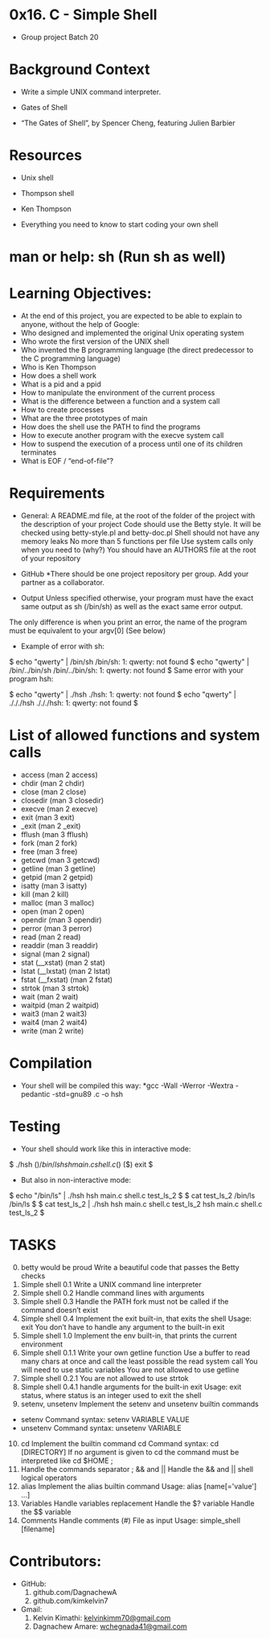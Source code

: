 # 0x16. C - Simple Shell
* Group project Batch 20

# Background Context
* Write a simple UNIX command interpreter.

* Gates of Shell

* “The Gates of Shell”, by Spencer Cheng, featuring Julien Barbier

# Resources

* Unix shell

* Thompson shell

* Ken Thompson

* Everything you need to know to start coding your own shell

# man or help: sh (Run sh as well)

# Learning Objectives:

* At the end of this project, you are expected to be able to explain to anyone, without the help of Google:
 * Who designed and implemented the original Unix operating system
 * Who wrote the first version of the UNIX shell
 * Who invented the B programming language (the direct predecessor to the C programming language)
 * Who is Ken Thompson
 * How does a shell work
 * What is a pid and a ppid
 * How to manipulate the environment of the current process
 * What is the difference between a function and a system call
 * How to create processes
 * What are the three prototypes of main
 * How does the shell use the PATH to find the programs
 * How to execute another program with the execve system call
 * How to suspend the execution of a process until one of its children terminates
 * What is EOF / “end-of-file”?

# Requirements

* General:
A README.md file, at the root of the folder of the project with the description of your project
Code should use the Betty style. It will be checked using betty-style.pl and betty-doc.pl
Shell should not have any memory leaks
No more than 5 functions per file
Use system calls only when you need to (why?)
You should have an AUTHORS file at the root of your repository
* GitHub
  *There should be one project repository per group. Add your partner as a collaborator.

* Output
Unless specified otherwise, your program must have the exact same output as sh (/bin/sh) as well as the exact same error output.

The only difference is when you print an error, the name of the program must be equivalent to your argv[0] (See below)

* Example of error with sh:

$ echo "qwerty" | /bin/sh
/bin/sh: 1: qwerty: not found
$ echo "qwerty" | /bin/../bin/sh
/bin/../bin/sh: 1: qwerty: not found
$
Same error with your program hsh:

$ echo "qwerty" | ./hsh
./hsh: 1: qwerty: not found
$ echo "qwerty" | ./././hsh
./././hsh: 1: qwerty: not found
$

# List of allowed functions and system calls

* access (man 2 access)
* chdir (man 2 chdir)
* close (man 2 close)
* closedir (man 3 closedir)
* execve (man 2 execve)
* exit (man 3 exit)
* _exit (man 2 _exit)
* fflush (man 3 fflush)
* fork (man 2 fork)
* free (man 3 free)
* getcwd (man 3 getcwd)
* getline (man 3 getline)
* getpid (man 2 getpid)
* isatty (man 3 isatty)
* kill (man 2 kill)
* malloc (man 3 malloc)
* open (man 2 open)
* opendir (man 3 opendir)
* perror (man 3 perror)
* read (man 2 read)
* readdir (man 3 readdir)
* signal (man 2 signal)
* stat (__xstat) (man 2 stat)
* lstat (__lxstat) (man 2 lstat)
* fstat (__fxstat) (man 2 fstat)
* strtok (man 3 strtok)
* wait (man 2 wait)
* waitpid (man 2 waitpid)
* wait3 (man 2 wait3)
* wait4 (man 2 wait4)
* write (man 2 write)

# Compilation

* Your shell will be compiled this way: *gcc -Wall -Werror -Wextra -pedantic -std=gnu89 .c -o hsh

# Testing

* Your shell should work like this in interactive mode:

$ ./hsh
($) /bin/ls
hsh main.c shell.c
($)
($) exit
$
* But also in non-interactive mode:

$ echo "/bin/ls" | ./hsh
hsh main.c shell.c test_ls_2
$
$ cat test_ls_2
/bin/ls
/bin/ls
$
$ cat test_ls_2 | ./hsh
hsh main.c shell.c test_ls_2
hsh main.c shell.c test_ls_2
$

# TASKS

0. betty would be proud
Write a beautiful code that passes the Betty checks
1. Simple shell 0.1
Write a UNIX command line interpreter
2. Simple shell 0.2
Handle command lines with arguments
3. Simple shell 0.3
Handle the PATH
fork must not be called if the command doesn’t exist
4. Simple shell 0.4
Implement the exit built-in, that exits the shell
Usage: exit
You don’t have to handle any argument to the built-in exit
5. Simple shell 1.0
Implement the env built-in, that prints the current environment
6. Simple shell 0.1.1
Write your own getline function
Use a buffer to read many chars at once and call the least possible the read system call
You will need to use static variables
You are not allowed to use getline
7. Simple shell 0.2.1
You are not allowed to use strtok
8. Simple shell 0.4.1
handle arguments for the built-in exit
Usage: exit status, where status is an integer used to exit the shell
9. setenv, unsetenv
Implement the setenv and unsetenv builtin commands
 * setenv
Command syntax: setenv VARIABLE VALUE
 * unsetenv
Command syntax: unsetenv VARIABLE
10. cd
Implement the builtin command cd
Command syntax: cd [DIRECTORY]
If no argument is given to cd the command must be interpreted like cd $HOME
;
11. Handle the commands separator ;
&& and ||
Handle the && and || shell logical operators
12. alias
Implement the alias builtin command
Usage: alias [name[='value'] ...]
13. Variables
Handle variables replacement
Handle the $? variable
Handle the $$ variable
14. Comments
Handle comments (#)
File as input
Usage: simple_shell [filename]

# Contributors:

* GitHub: 
  1. github.com/DagnachewA
  2. github.com/kimkelvin7
* Gmail:
  1. Kelvin Kimathi: kelvinkimm70@gmail.com
  2. Dagnachew Amare: wchegnada41@gmail.com
